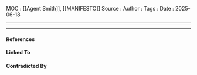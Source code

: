
MOC : [[Agent Smith]], [[MANIFESTO]]
Source : 
Author : 
Tags : 
Date : 2025-06-18
***

***
#### References

#### Linked To

#### Contradicted By